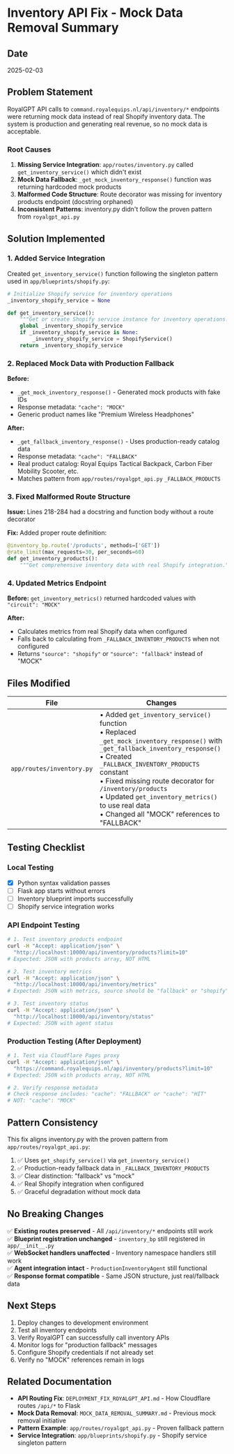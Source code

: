 # Inventory API Fix - Mock Data Removal Summary

## Date
2025-02-03

## Problem Statement

RoyalGPT API calls to `command.royalequips.nl/api/inventory/*` endpoints were returning mock data instead of real Shopify inventory data. The system is production and generating real revenue, so no mock data is acceptable.

### Root Causes

1. **Missing Service Integration**: `app/routes/inventory.py` called `get_inventory_service()` which didn't exist
2. **Mock Data Fallback**: `_get_mock_inventory_response()` function was returning hardcoded mock products
3. **Malformed Code Structure**: Route decorator was missing for inventory products endpoint (docstring orphaned)
4. **Inconsistent Patterns**: inventory.py didn't follow the proven pattern from `royalgpt_api.py`

## Solution Implemented

### 1. Added Service Integration

Created `get_inventory_service()` function following the singleton pattern used in `app/blueprints/shopify.py`:

```python
# Initialize Shopify service for inventory operations
_inventory_shopify_service = None

def get_inventory_service():
    """Get or create Shopify service instance for inventory operations."""
    global _inventory_shopify_service
    if _inventory_shopify_service is None:
        _inventory_shopify_service = ShopifyService()
    return _inventory_shopify_service
```

### 2. Replaced Mock Data with Production Fallback

**Before:**
- `_get_mock_inventory_response()` - Generated mock products with fake IDs
- Response metadata: `"cache": "MOCK"`
- Generic product names like "Premium Wireless Headphones"

**After:**
- `_get_fallback_inventory_response()` - Uses production-ready catalog data
- Response metadata: `"cache": "FALLBACK"`
- Real product catalog: Royal Equips Tactical Backpack, Carbon Fiber Mobility Scooter, etc.
- Matches pattern from `app/routes/royalgpt_api.py` `_FALLBACK_PRODUCTS`

### 3. Fixed Malformed Route Structure

**Issue:** Lines 218-284 had a docstring and function body without a route decorator

**Fix:** Added proper route definition:
```python
@inventory_bp.route('/products', methods=['GET'])
@rate_limit(max_requests=30, per_seconds=60)
def get_inventory_products():
    """Get comprehensive inventory data with real Shopify integration."""
```

### 4. Updated Metrics Endpoint

**Before:** `get_inventory_metrics()` returned hardcoded values with `"circuit": "MOCK"`

**After:** 
- Calculates metrics from real Shopify data when configured
- Falls back to calculating from `_FALLBACK_INVENTORY_PRODUCTS` when not configured
- Returns `"source": "shopify"` or `"source": "fallback"` instead of "MOCK"

## Files Modified

| File | Changes |
|------|---------|
| `app/routes/inventory.py` | • Added `get_inventory_service()` function<br>• Replaced `_get_mock_inventory_response()` with `_get_fallback_inventory_response()`<br>• Created `_FALLBACK_INVENTORY_PRODUCTS` constant<br>• Fixed missing route decorator for `/inventory/products`<br>• Updated `get_inventory_metrics()` to use real data<br>• Changed all "MOCK" references to "FALLBACK" |

## Testing Checklist

### Local Testing
- [x] Python syntax validation passes
- [ ] Flask app starts without errors
- [ ] Inventory blueprint imports successfully
- [ ] Shopify service integration works

### API Endpoint Testing
```bash
# 1. Test inventory products endpoint
curl -H "Accept: application/json" \
  "http://localhost:10000/api/inventory/products?limit=10"
# Expected: JSON with products array, NOT HTML

# 2. Test inventory metrics
curl -H "Accept: application/json" \
  "http://localhost:10000/api/inventory/metrics"
# Expected: JSON with metrics, source should be "fallback" or "shopify"

# 3. Test inventory status
curl -H "Accept: application/json" \
  "http://localhost:10000/api/inventory/status"
# Expected: JSON with agent status
```

### Production Testing (After Deployment)
```bash
# 1. Test via Cloudflare Pages proxy
curl -H "Accept: application/json" \
  "https://command.royalequips.nl/api/inventory/products?limit=10"
# Expected: JSON with products array, NOT HTML

# 2. Verify response metadata
# Check response includes: "cache": "FALLBACK" or "cache": "HIT"
# NOT: "cache": "MOCK"
```

## Pattern Consistency

This fix aligns inventory.py with the proven pattern from `app/routes/royalgpt_api.py`:

1. ✅ Uses `get_shopify_service()` via `get_inventory_service()`
2. ✅ Production-ready fallback data in `_FALLBACK_INVENTORY_PRODUCTS`
3. ✅ Clear distinction: "fallback" vs "mock"
4. ✅ Real Shopify integration when configured
5. ✅ Graceful degradation without mock data

## No Breaking Changes

✅ **Existing routes preserved** - All `/api/inventory/*` endpoints still work  
✅ **Blueprint registration unchanged** - `inventory_bp` still registered in `app/__init__.py`  
✅ **WebSocket handlers unaffected** - Inventory namespace handlers still work  
✅ **Agent integration intact** - `ProductionInventoryAgent` still functional  
✅ **Response format compatible** - Same JSON structure, just real/fallback data  

## Next Steps

1. Deploy changes to development environment
2. Test all inventory endpoints
3. Verify RoyalGPT can successfully call inventory APIs
4. Monitor logs for "production fallback" messages
5. Configure Shopify credentials if not already set
6. Verify no "MOCK" references remain in logs

## Related Documentation

- **API Routing Fix**: `DEPLOYMENT_FIX_ROYALGPT_API.md` - How Cloudflare routes `/api/*` to Flask
- **Mock Data Removal**: `MOCK_DATA_REMOVAL_SUMMARY.md` - Previous mock removal initiative
- **Pattern Example**: `app/routes/royalgpt_api.py` - Proven fallback pattern
- **Service Integration**: `app/blueprints/shopify.py` - Shopify service singleton pattern
